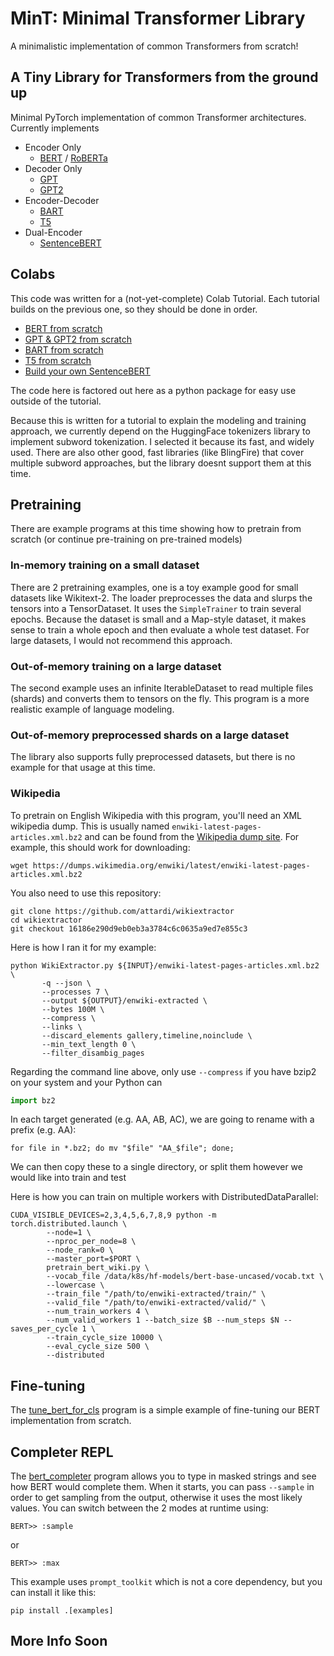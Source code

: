 # MinT: Minimal Transformer Library

A minimalistic implementation of common Transformers from scratch!

## A Tiny Library for Transformers from the ground up

Minimal PyTorch implementation of common Transformer architectures.  Currently implements

- Encoder Only
  - [BERT](https://aclanthology.org/N19-1423/) / [RoBERTa](https://arxiv.org/pdf/1907.11692.pdf)
- Decoder Only
  - [GPT](https://s3-us-west-2.amazonaws.com/openai-assets/research-covers/language-unsupervised/language_understanding_paper.pdf)
  - [GPT2](https://d4mucfpksywv.cloudfront.net/better-language-models/language-models.pdf)
- Encoder-Decoder
  - [BART](https://arxiv.org/pdf/1910.13461v1.pdf)
  - [T5](https://arxiv.org/pdf/1910.10683.pdf)
- Dual-Encoder
  - [SentenceBERT](https://aclanthology.org/D19-1410.pdf)

## Colabs
This code was written for a (not-yet-complete) Colab Tutorial.  Each tutorial
builds on the previous one, so they should be done in order.

- [BERT from scratch](https://colab.research.google.com/drive/175hnhLkJcXH40tGGpO-1kbBrb2IIcIuT?usp=sharing)
- [GPT & GPT2 from scratch](https://colab.research.google.com/drive/1svaeO-TF1UEEIq8aew4B5x-y4i79fIXv?usp=sharing)
- [BART from scratch](https://colab.research.google.com/drive/12C764uTLwPMM9hUlprm_a4bUwHz91a7P?usp=sharing)
- [T5 from scratch](https://colab.research.google.com/drive/1G3egJjNRrXog-8reY1Ssfoa6c92Dp4jh?usp=sharing)
- [Build your own SentenceBERT](https://colab.research.google.com/drive/1P11ogAYU-EZ_Kbo7WorMM7p35qvwPuMo?usp=sharing)

The code here is factored out here as a python package for easy use outside of the tutorial.

Because this is written for a tutorial to explain the modeling and training approach, we currently depend on the
HuggingFace tokenizers library to implement subword tokenization.  I selected it because its fast, and widely used.
There are also other good, fast libraries (like BlingFire) that cover multiple subword approaches, but the library
doesnt support them at this time.

## Pretraining

There are example programs at this time showing how to pretrain from scratch (or continue pre-training on pre-trained models)

### In-memory training on a small dataset
There are 2 pretraining examples, one is a toy example good for small datasets like Wikitext-2.
The loader preprocesses the data and slurps the tensors into a TensorDataset. 
It uses the `SimpleTrainer` to train several epochs.  Because the dataset is small and a Map-style dataset, it makes sense to train a whole epoch and then evaluate a whole test dataset.  For large datasets, I would not recommend this approach.

### Out-of-memory training on a large dataset
The second example uses an infinite IterableDataset to read multiple files (shards) and converts them to tensors on the fly.
This program is a more realistic example of language modeling.

### Out-of-memory preprocessed shards on a large dataset

The library also supports fully preprocessed datasets, but there is no example for that usage at this time.

### Wikipedia

To pretrain on English Wikipedia with this program, you'll need an XML wikipedia dump.
This is usually named `enwiki-latest-pages-articles.xml.bz2` and can be found from the [Wikipedia dump site](https://dumps.wikimedia.org/enwiki/latest/).
For example, this should work for downloading:

```
wget https://dumps.wikimedia.org/enwiki/latest/enwiki-latest-pages-articles.xml.bz2
```
You also need to use this repository:

```
git clone https://github.com/attardi/wikiextractor
cd wikiextractor
git checkout 16186e290d9eb0eb3a3784c6c0635a9ed7e855c3

```
Here is how I ran it for my example:

```
python WikiExtractor.py ${INPUT}/enwiki-latest-pages-articles.xml.bz2 \
       -q --json \
       --processes 7 \
       --output ${OUTPUT}/enwiki-extracted \
       --bytes 100M \
       --compress \
       --links \
       --discard_elements gallery,timeline,noinclude \
       --min_text_length 0 \
       --filter_disambig_pages
```
Regarding the command line above, only use `--compress` if you have bzip2 on your system and your Python can

```python
import bz2
```

In each target generated (e.g. AA, AB, AC), we are going to rename with a prefix (e.g. AA):

```
for file in *.bz2; do mv "$file" "AA_$file"; done;
```
We can then copy these to a single directory, or split them however we would like into train and test

Here is how you can train on multiple workers with DistributedDataParallel:

```
CUDA_VISIBLE_DEVICES=2,3,4,5,6,7,8,9 python -m torch.distributed.launch \
        --node=1 \
        --nproc_per_node=8 \
        --node_rank=0 \
        --master_port=$PORT \
        pretrain_bert_wiki.py \
        --vocab_file /data/k8s/hf-models/bert-base-uncased/vocab.txt \
        --lowercase \
        --train_file "/path/to/enwiki-extracted/train/" \
        --valid_file "/path/to/enwiki-extracted/valid/" \
        --num_train_workers 4 \
        --num_valid_workers 1 --batch_size $B --num_steps $N --saves_per_cycle 1 \
        --train_cycle_size 10000 \
        --eval_cycle_size 500 \
        --distributed

```

## Fine-tuning

The [tune_bert_for_cls](src/tfs/examples/tune_bert_for_cls.py) program is a simple example of fine-tuning
our BERT implementation from scratch. 

## Completer REPL

The [bert_completer](src/tfs/examples/bert_completer.py) program allows you to type in masked strings and
see how BERT would complete them.  When it starts, you can pass `--sample` in order to get sampling from the output,
otherwise it uses the most likely values.  You can switch between the 2 modes at runtime using:

```
BERT>> :sample
```
or 
```
BERT>> :max
```
This example uses `prompt_toolkit` which is not a core dependency, but you can install it like this:
```
pip install .[examples]
```


## More Info Soon

